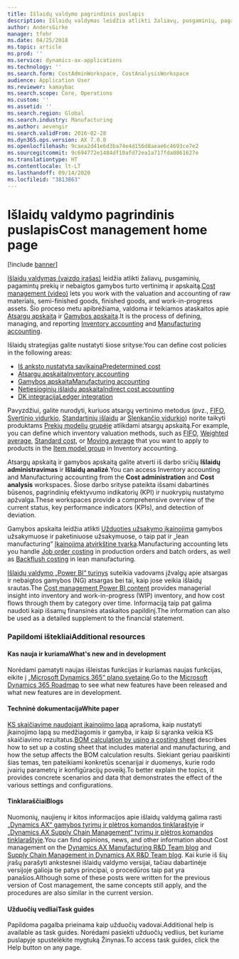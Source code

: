 ```yaml
---
title: Išlaidų valdymo pagrindinis puslapis
description: Išlaidų valdymas leidžia atlikti žaliavų, pusgaminių, pagamintų prekių ir nebaigtos gamybos turto vertinimą ir apskaitą.
author: AndersGirke
manager: tfehr
ms.date: 04/25/2018
ms.topic: article
ms.prod: ''
ms.service: dynamics-ax-applications
ms.technology: ''
ms.search.form: CostAdminWorkspace, CostAnalysisWorkspace
audience: Application User
ms.reviewer: kamaybac
ms.search.scope: Core, Operations
ms.custom: ''
ms.assetid: ''
ms.search.region: Global
ms.search.industry: Manufacturing
ms.author: aevengir
ms.search.validFrom: 2016-02-28
ms.dyn365.ops.version: AX 7.0.0
ms.openlocfilehash: 9caea2d41e6d3ba74e4d156d8aeae6c4693ce7e2
ms.sourcegitcommit: 9c694772e1484df10afd72ea1a717fda0861627e
ms.translationtype: HT
ms.contentlocale: lt-LT
ms.lasthandoff: 09/14/2020
ms.locfileid: "3813863"
---
```

# <a name="cost-management-home-page"></a><span data-ttu-id="4b947-103">Išlaidų valdymo pagrindinis puslapis</span><span class="sxs-lookup"><span data-stu-id="4b947-103">Cost management home page</span></span>

[!include [banner](../includes/banner.md)]

<span data-ttu-id="4b947-104">[Išlaidų valdymas (vaizdo įrašas)](https://www.youtube.com/watch?v=vXzlC-mOBcg&feature=youtu.be) leidžia atlikti žaliavų, pusgaminių, pagamintų prekių ir nebaigtos gamybos turto vertinimą ir apskaitą.</span><span class="sxs-lookup"><span data-stu-id="4b947-104">[Cost management (video)](https://www.youtube.com/watch?v=vXzlC-mOBcg&feature=youtu.be) lets you work with the valuation and accounting of raw materials, semi-finished goods, finished goods, and work-in-progress assets.</span></span> <span data-ttu-id="4b947-105">Šio proceso metu apibrėžiama, valdoma ir teikiamos ataskaitos apie [Atsargų apskaitą](cost-object.md) ir [Gamybos apskaitą](bom-calculations.md).</span><span class="sxs-lookup"><span data-stu-id="4b947-105">It is the process of defining, managing, and reporting [Inventory accounting](cost-object.md) and [Manufacturing accounting](bom-calculations.md).</span></span>

<span data-ttu-id="4b947-106">Išlaidų strategijas galite nustatyti šiose srityse:</span><span class="sxs-lookup"><span data-stu-id="4b947-106">You can define cost policies in the following areas:</span></span>

- [<span data-ttu-id="4b947-107">Iš anksto nustatyta savikaina</span><span class="sxs-lookup"><span data-stu-id="4b947-107">Predetermined cost</span></span>](costing-versions.md)
- [<span data-ttu-id="4b947-108">Atsargų apskaita</span><span class="sxs-lookup"><span data-stu-id="4b947-108">Inventory accounting</span></span>](cost-object.md)
- [<span data-ttu-id="4b947-109">Gamybos apskaita</span><span class="sxs-lookup"><span data-stu-id="4b947-109">Manufacturing accounting</span></span>](bom-calculations.md)
- [<span data-ttu-id="4b947-110">Netiesioginių išlaidų apskaita</span><span class="sxs-lookup"><span data-stu-id="4b947-110">Indirect cost accounting</span></span>](costing-sheets.md)
- [<span data-ttu-id="4b947-111">DK integracija</span><span class="sxs-lookup"><span data-stu-id="4b947-111">Ledger integration</span></span>](production-order-cost-analysis.md)

<span data-ttu-id="4b947-112">Pavyzdžiui, galite nurodyti, kuriuos atsargų vertinimo metodus (pvz., [FIFO](fifo-physical-value-marking.md), [Svertinio vidurkio](weighted-average-physical-value-marking.md), [Standartinių išlaidų](prerequisites-standard-costs.md) ar [Slenkančio vidurkio](moving-average.md)) norite taikyti produktams [Prekių modelių grupėje](../inventory/reserve-inventory-quantities.md) atlikdami atsargų apskaitą.</span><span class="sxs-lookup"><span data-stu-id="4b947-112">For example, you can define which inventory valuation methods, such as [FIFO](fifo-physical-value-marking.md), [Weighted average](weighted-average-physical-value-marking.md), [Standard cost](prerequisites-standard-costs.md), or [Moving average](moving-average.md) that you want to apply to products in the [Item model group](../inventory/reserve-inventory-quantities.md) in Inventory accounting.</span></span>

<span data-ttu-id="4b947-113">Atsargų apskaitą ir gamybos apskaitą galite atverti iš darbo sričių **Išlaidų administravimas** ir **Išlaidų analizė**.</span><span class="sxs-lookup"><span data-stu-id="4b947-113">You can access Inventory accounting and Manufacturing accounting from the **Cost administration** and **Cost analysis** workspaces.</span></span> <span data-ttu-id="4b947-114">Šiose darbo srityse pateikta išsami dabartinės būsenos, pagrindinių efektyvumo indikatorių (KPI) ir nuokrypių nustatymo apžvalga.</span><span class="sxs-lookup"><span data-stu-id="4b947-114">These workspaces provide a comprehensive overview of the current status, key performance indicators (KPIs), and detection of deviation.</span></span> 

<span data-ttu-id="4b947-115">Gamybos apskaita leidžia atlikti [Užduoties užsakymo įkainojimą](production-order-cost-analysis.md) gamybos užsakymuose ir paketiniuose užsakymuose, o taip pat ir „lean manufacturing“ [Įkainojimą atvirkštine tvarka](backflush-costing.md).</span><span class="sxs-lookup"><span data-stu-id="4b947-115">Manufacturing accounting lets you handle [Job order costing](production-order-cost-analysis.md) in production orders and batch orders, as well as [Backflush costing](backflush-costing.md) in lean manufacturing.</span></span>

<span data-ttu-id="4b947-116">[Išlaidų valdymo „Power BI“ turinys](../../dev-itpro/analytics/cost-management-content-pack.md) suteikia vadovams įžvalgų apie atsargas ir nebaigtos gamybos (NG) atsargas bei tai, kaip jose veikia išlaidų srautas.</span><span class="sxs-lookup"><span data-stu-id="4b947-116">The [Cost management Power BI content](../../dev-itpro/analytics/cost-management-content-pack.md) provides managerial insight into inventory and work-in-progress (WIP) inventory, and how cost flows through them by category over time.</span></span> <span data-ttu-id="4b947-117">Informaciją taip pat galima naudoti kaip išsamų finansinės ataskaitos papildinį.</span><span class="sxs-lookup"><span data-stu-id="4b947-117">The information can also be used as a detailed supplement to the financial statement.</span></span>

### <a name="additional-resources"></a><span data-ttu-id="4b947-118">Papildomi ištekliai</span><span class="sxs-lookup"><span data-stu-id="4b947-118">Additional resources</span></span>

#### <a name="whats-new-and-in-development"></a><span data-ttu-id="4b947-119">Kas nauja ir kuriama</span><span class="sxs-lookup"><span data-stu-id="4b947-119">What's new and in development</span></span>

<span data-ttu-id="4b947-120">Norėdami pamatyti naujas išleistas funkcijas ir kuriamas naujas funkcijas, eikite į [„Microsoft Dynamics 365“ plano svetainę](https://roadmap.dynamics.com/).</span><span class="sxs-lookup"><span data-stu-id="4b947-120">Go to the [Microsoft Dynamics 365 Roadmap](https://roadmap.dynamics.com/) to see what new features have been released and what new features are in development.</span></span>

#### <a name="white-paper"></a><span data-ttu-id="4b947-121">Techninė dokumentacija</span><span class="sxs-lookup"><span data-stu-id="4b947-121">White paper</span></span>

<span data-ttu-id="4b947-122">[KS skaičiavime naudojant įkainojimo lapą](https://www.microsoft.com/download/details.aspx?id=101937) aprašoma, kaip nustatyti įkainojimo lapą su medžiagomis ir gamyba, ir kaip ši sąranka veikia KS skaičiavimo rezultatus.</span><span class="sxs-lookup"><span data-stu-id="4b947-122">[BOM calculation by using a costing sheet](https://www.microsoft.com/download/details.aspx?id=101937) describes how to set up a costing sheet that includes material and manufacturing, and how the setup affects the BOM calculation results.</span></span> <span data-ttu-id="4b947-123">Siekiant geriau paaiškinti šias temas, ten pateikiami konkretūs scenarijai ir duomenys, kurie rodo įvairių parametrų ir konfigūracijų poveikį.</span><span class="sxs-lookup"><span data-stu-id="4b947-123">To better explain the topics, it provides concrete scenarios and data that demonstrates the effect of the various settings and configurations.</span></span>

#### <a name="blogs"></a><span data-ttu-id="4b947-124">Tinklaraščiai</span><span class="sxs-lookup"><span data-stu-id="4b947-124">Blogs</span></span>

<span data-ttu-id="4b947-125">Nuomonių, naujienų ir kitos informacijos apie išlaidų valdymą galima rasti [„Dynamics AX“ gamybos tyrimų ir plėtros komandos tinklaraštyje](https://blogs.msdn.microsoft.com/axmfg) ir [„Dynamics AX Supply Chain Management“ tyrimų ir plėtros komandos tinklaraštyje](https://blogs.msdn.microsoft.com/dynamicsaxscm).</span><span class="sxs-lookup"><span data-stu-id="4b947-125">You can find opinions, news, and other information about Cost management on the [Dynamics AX Manufacturing R&D Team blog](https://blogs.msdn.microsoft.com/axmfg) and [Supply Chain Management in Dynamics AX R&D Team blog](https://blogs.msdn.microsoft.com/dynamicsaxscm).</span></span> <span data-ttu-id="4b947-126">Kai kurie iš šių įrašų parašyti ankstesnei išlaidų valdymo versijai, tačiau dabartinėje versijoje galioja tie patys principai, o procedūros taip pat yra panašios.</span><span class="sxs-lookup"><span data-stu-id="4b947-126">Although some of these posts were written for the previous version of Cost management, the same concepts still apply, and the procedures are also similar in the current version.</span></span>

#### <a name="task-guides"></a><span data-ttu-id="4b947-127">Užduočių vedliai</span><span class="sxs-lookup"><span data-stu-id="4b947-127">Task guides</span></span>

<span data-ttu-id="4b947-128">Papildoma pagalba prieinama kaip užduočių vadovai.</span><span class="sxs-lookup"><span data-stu-id="4b947-128">Additional help is available as task guides.</span></span> <span data-ttu-id="4b947-129">Norėdami pasiekti užduočių vedlius, bet kuriame puslapyje spustelėkite mygtuką Žinynas.</span><span class="sxs-lookup"><span data-stu-id="4b947-129">To access task guides, click the Help button on any page.</span></span>